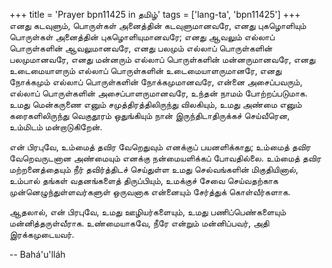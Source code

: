 +++
title = 'Prayer bpn11425 in தமிழ்'
tags = ['lang-ta', 'bpn11425']
+++
எனது கடவுளும், பொருள்கள் அனைத்தின் கடவுளுமானவரே, எனது புகழொளியும்  பொருள்கள் அனைத்தின் புகழொளியுமானவரே;  எனது ஆவலும் எல்லாப் பொருள்களின் ஆவலுமானவரே, எனது பலமும் எல்லாப் பொருள்களின் பலமுமானவரே, எனது மன்னரும் எல்லாப் பொருள்களின் மன்னருமானவரே, எனது உடைமையாளரும் எல்லாப் பொருள்களின் உடைமையாளருமானரே, எனது நோக்கமும் எல்லாப் பொருள்களின் நோக்கமுமானவரே, என்னை அசைப்பவரும், எல்லாப் பொருள்களின் அசைப்பாளருமானவரே, உந்தன்   நாமம் போற்றப்படுமாக. உமது மென்கருணை எனும் சமுத்திரத்திலிருந்து விலகியும், உமது  அண்மை  எனும்  கரைகளிலிருந்து வெகுதூரம் ஒதுங்கியும் நான் இருந்திடாதிருக்கச் செய்வீரென, உம்மிடம் மன்றாடுகிறேன்.

என் பிரபுவே, உம்மைத் தவிர வேறெதுவும் எனக்குப் பயனளிக்காது; உம்மைத் தவிர வேறெவருடனான அண்மையும் எனக்கு நன்மையளிக்கப் போவதில்லை.  உம்மைத் தவிர மற்றனைத்தையும் நீர் தவிர்த்திடச் செய்துள்ள உமது  செல்வங்களின் மிகுதியினால், உம்பால்   தங்கள்  வதனங்களைத் திருப்பியும், உமக்குச்  சேவை செய்வதற்காக முன்னெழுந்துள்ளவர்களுள் ஒருவனாக என்னையும் சேர்த்துக் கொள்வீர்களாக.

ஆதலால், என் பிரபுவே, உமது  ஊழியர்களையும், உமது பணிப்பெண்களையும் மன்னித்தருள்வீராக.  உண்மையாகவே, நீரே என்றும் மன்னிப்பவர், அதி இரக்கமுடையவர்.

-- Bahá'u'lláh

